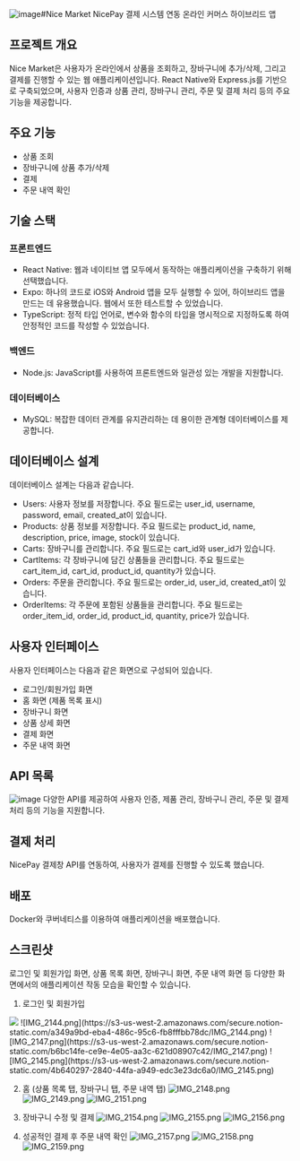 ![image](https://github.com/hyunseo-k/nice_market/assets/79782180/ff4a524d-47b9-48a7-866d-55f4f9445f64)#Nice Market
NicePay 결제 시스템 연동 온라인 커머스 하이브리드 앱

## 프로젝트 개요

Nice Market은 사용자가 온라인에서 상품을 조회하고, 장바구니에 추가/삭제, 그리고 결제를 진행할 수 있는 웹 애플리케이션입니다.
React Native와 Express.js를 기반으로 구축되었으며, 사용자 인증과 상품 관리, 장바구니 관리, 주문 및 결제 처리 등의 주요 기능을 제공합니다.

## 주요 기능

- 상품 조회
- 장바구니에 상품 추가/삭제
- 결제
- 주문 내역 확인

## 기술 스택

### 프론트엔드

- React Native: 웹과 네이티브 앱 모두에서 동작하는 애플리케이션을 구축하기 위해 선택했습니다.
- Expo: 하나의 코드로 iOS와 Android 앱을 모두 실행할 수 있어, 하이브리드 앱을 만드는 데 유용했습니다. 웹에서 또한 테스트할 수 있었습니다.
- TypeScript: 정적 타입 언어로, 변수와 함수의 타입을 명시적으로 지정하도록 하여 안정적인 코드를 작성할 수 있었습니다.

### 백엔드

- Node.js: JavaScript를 사용하여 프론트엔드와 일관성 있는 개발을 지원합니다.

### 데이터베이스

- MySQL: 복잡한 데이터 관계를 유지관리하는 데 용이한 관계형 데이터베이스를 제공합니다.

## 데이터베이스 설계

데이터베이스 설계는 다음과 같습니다. 

- Users: 사용자 정보를 저장합니다. 주요 필드로는 user_id, username, password, email, created_at이 있습니다.
- Products: 상품 정보를 저장합니다. 주요 필드로는 product_id, name, description, price, image, stock이 있습니다.
- Carts: 장바구니를 관리합니다. 주요 필드로는 cart_id와 user_id가 있습니다.
- CartItems: 각 장바구니에 담긴 상품들을 관리합니다. 주요 필드로는 cart_item_id, cart_id, product_id, quantity가 있습니다.
- Orders: 주문을 관리합니다. 주요 필드로는 order_id, user_id, created_at이 있습니다.
- OrderItems: 각 주문에 포함된 상품들을 관리합니다. 주요 필드로는 order_item_id, order_id, product_id, quantity, price가 있습니다.

## 사용자 인터페이스

사용자 인터페이스는 다음과 같은 화면으로 구성되어 있습니다.

- 로그인/회원가입 화면
- 홈 화면 (제품 목록 표시)
- 장바구니 화면
- 상품 상세 화면
- 결제 화면
- 주문 내역 화면

## API 목록

![image](https://github.com/hyunseo-k/nice_market/assets/79782180/ec57ac02-2527-4fb8-a4a6-b69ff305c1ee)
다양한 API를 제공하여 사용자 인증, 제품 관리, 장바구니 관리, 주문 및 결제 처리 등의 기능을 지원합니다.

## 결제 처리

NicePay 결제창 API를 연동하여, 사용자가 결제를 진행할 수 있도록 했습니다.

## 배포

Docker와 쿠버네티스를 이용하여 애플리케이션을 배포했습니다.

## 스크린샷

로그인 및 회원가입 화면, 상품 목록 화면, 장바구니 화면, 주문 내역 화면 등 다양한 화면에서의 애플리케이션 작동 모습을 확인할 수 있습니다.

1. 로그인 및 회원가입
<img src="https://s3-us-west-2.amazonaws.com/secure.notion-static.com/a349a9bd-eba4-486c-95c6-fb8fffbb78dc/IMG_2144.png" />
![IMG_2144.png](https://s3-us-west-2.amazonaws.com/secure.notion-static.com/a349a9bd-eba4-486c-95c6-fb8fffbb78dc/IMG_2144.png)
![IMG_2147.png](https://s3-us-west-2.amazonaws.com/secure.notion-static.com/b6bc14fe-ce9e-4e05-aa3c-621d08907c42/IMG_2147.png)
![IMG_2145.png](https://s3-us-west-2.amazonaws.com/secure.notion-static.com/4b640297-2840-44fa-a949-edc3e23dc6a0/IMG_2145.png)

2. 홈 (상품 목록 탭, 장바구니 탭, 주문 내역 탭)
![IMG_2148.png](https://s3-us-west-2.amazonaws.com/secure.notion-static.com/e7aef09c-3656-447c-a15e-c83e786a2afe/IMG_2148.png)
![IMG_2149.png](https://s3-us-west-2.amazonaws.com/secure.notion-static.com/57e62d6f-9a35-4315-a72c-3e24832b38e4/IMG_2149.png)
![IMG_2151.png](https://s3-us-west-2.amazonaws.com/secure.notion-static.com/2e7fb836-8b83-4098-bce3-ad0ce39faee5/IMG_2151.png)

3. 장바구니 수정 및 결제 
![IMG_2154.png](https://s3-us-west-2.amazonaws.com/secure.notion-static.com/86c756bb-caf9-4b16-80f8-34b1a79065b1/IMG_2154.png)
![IMG_2155.png](https://s3-us-west-2.amazonaws.com/secure.notion-static.com/e41e3558-0b71-4b23-87a1-a6d035a007f7/IMG_2155.png)
![IMG_2156.png](https://s3-us-west-2.amazonaws.com/secure.notion-static.com/c4095ab9-ebea-41de-828b-a51a653eea72/IMG_2156.png)

4. 성공적인 결제 후 주문 내역 확인
![IMG_2157.png](https://s3-us-west-2.amazonaws.com/secure.notion-static.com/90587fb4-b6f4-4a89-b7ee-4e54e8ba51f6/IMG_2157.png)
![IMG_2158.png](https://s3-us-west-2.amazonaws.com/secure.notion-static.com/f510a397-135e-4605-ac78-600e86c09478/IMG_2158.png)
![IMG_2159.png](https://s3-us-west-2.amazonaws.com/secure.notion-static.com/ea857e75-a9e1-4e01-850d-9415304b3247/IMG_2159.png)
